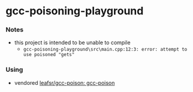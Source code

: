 gcc-poisoning-playground
========================
### Notes
- this project is intended to be unable to compile
    - `gcc-poisoning-playground\src\main.cpp:12:3: error: attempt to use poisoned "gets"`

### Using
- vendored [leafsr/gcc-poison: gcc-poison](https://github.com/leafsr/gcc-poison)